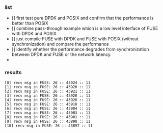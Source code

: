 ### list
- [] first test pure DPDK and POSIX and confirm that the performance is better than POSIX
- [] combine pass-through example which is a low level interface of FUSE with DPDK and POSIX
- [] just compile FUSE with DPDK and FUSE with POSIX (without synchronization) and compare the performance
- [] identify whether the performance degrades from synchronization between DPDK and FUSE or the network latency.
-

### results
```
[0] recv msg in FUSE: 26 :: 43924 :: 11
[1] recv msg in FUSE: 26 :: 43920 :: 11
[2] recv msg in FUSE: 26 :: 43921 :: 11
[3] recv msg in FUSE: 26 :: 43920 :: 11
[4] recv msg in FUSE: 26 :: 43920 :: 11
[5] recv msg in FUSE: 26 :: 43918 :: 11
[6] recv msg in FUSE: 26 :: 43904 :: 11
[7] recv msg in FUSE: 26 :: 43903 :: 11
[8] recv msg in FUSE: 26 :: 43901 :: 11
[9] recv msg in FUSE: 26 :: 43898 :: 11
[10] recv msg in FUSE: 26 :: 43897 :: 11
```
